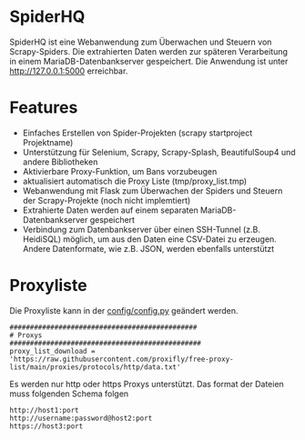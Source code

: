 # SpiderHQ

SpiderHQ ist eine Webanwendung zum Überwachen und Steuern von Scrapy-Spiders. Die extrahierten Daten werden zur späteren Verarbeitung in einem MariaDB-Datenbankserver gespeichert. Die Anwendung ist unter http://127.0.0.1:5000 erreichbar.

# Features

* Einfaches Erstellen von Spider-Projekten (scrapy startproject Projektname)
* Unterstützung für Selenium, Scrapy, Scrapy-Splash, BeautifulSoup4 und andere Bibliotheken
* Aktivierbare Proxy-Funktion, um Bans vorzubeugen
* aktualisiert automatisch die Proxy Liste (tmp/proxy_list.tmp)
* Webanwendung mit Flask zum Überwachen der Spiders und Steuern der Scrapy-Projekte (noch nicht implemtiert)
* Extrahierte Daten werden auf einem separaten MariaDB-Datenbankserver gespeichert
* Verbindung zum Datenbankserver über einen SSH-Tunnel (z.B. HeidiSQL) möglich, um aus den Daten eine CSV-Datei zu erzeugen. Andere Datenformate, wie z.B. JSON, werden ebenfalls unterstützt

# Proxyliste
Die Proxyliste kann in der [config/config.py](Config.py](https://github.com/zerlix/SpiderHQ/blob/main/config/config.py)) geändert werden. 
```
##############################################
# Proxys
###############################################
proxy_list_download = 'https://raw.githubusercontent.com/proxifly/free-proxy-list/main/proxies/protocols/http/data.txt'
```
Es werden nur http oder https Proxys unterstützt. Das format der Dateien muss folgenden Schema folgen
```
http://host1:port
http://username:password@host2:port
https://host3:port
```
